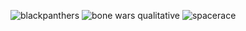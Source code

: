![blackpanthers](https://github.com/user-attachments/assets/194ef468-e62c-4714-bfe7-902c1693f846)
![bone wars qualitative](https://github.com/user-attachments/assets/4ef6ebcf-9c53-4689-9d7e-feb633e28144)
![spacerace](https://github.com/user-attachments/assets/bedbb2c1-6d97-457b-877c-16aa0758ff11)
